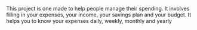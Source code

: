 This project is one made to help people manage their spending. 
It involves filling in your expenses, your income, your savings plan and your budget.
It helps you to know your expenses daily, weekly, monthly and yearly

